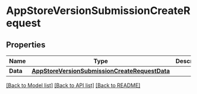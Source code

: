 # AppStoreVersionSubmissionCreateRequest

## Properties

Name | Type | Description | Notes
------------ | ------------- | ------------- | -------------
**Data** | [**AppStoreVersionSubmissionCreateRequestData**](AppStoreVersionSubmissionCreateRequest_data.md) |  | 

[[Back to Model list]](../README.md#documentation-for-models) [[Back to API list]](../README.md#documentation-for-api-endpoints) [[Back to README]](../README.md)


